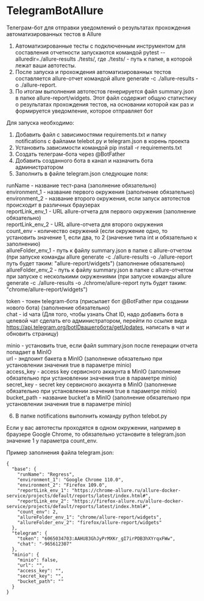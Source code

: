 # TelegramBotAllure
Телеграм-бот для отправки уведомлений о результатах прохождения автоматизированных тестов в Allure

1. Автоматизированные тесты с подключенным инструментом для составления отчетности запускаются командой pytest --alluredir=./allure-results ./tests/, где ./tests/ - путь к папке, в которой лежат ваши автотесты.
2. После запуска и прохождения автоматизированных тестов составляется allure-отчет командой allure generate -c ./allure-results -o ./allure-report.
3. По итогам выполнения автотестов генерируется файл summary.json в папке allure-report/widgets. Этот файл содержит общую статистику о результатах прохождения тестов, на основании которой как раз и формируется уведомление, которое отправляет бот

Для запуска необходимо:
1. Добавить файл с зависимостями requirements.txt и папку notifications с файлами telebot.py и telegram.json в корень проекта
2. Установить зависимости командой pip install -r requirements.txt
3. Создать телеграм-бота через @BotFather
4. Добавить созданного бота в канал и назначить бота администратором
5. Заполнить в файле telegram.json следующие поля:

runName - название тест-рана (заполнение обязательно)  
environment_1 - название первого окружения (заполнение обязательно)  
environment_2 - название второго окружения, если запуск автотестов происходит в различных браузерах  
reportLink_env_1 - URL allure-отчета для первого окружения (заполнение обязательно)  
reportLink_env_2 - URL allure-отчета для второго окружения  
count_env - количество окружений (если окружение одно, то установить значение 1, если два, то 2 (значение типа int и обязательно к заполнению)  
allureFolder_env_1 - путь к файлу summary.json в папке с allure-отчетом (при запуске команды allure generate -c ./allure-results -o ./allure-report путь будет таким: "allure-report/widgets") (заполнение обязательно)  
allureFolder_env_2 - путь к файлу summary.json в папке с allure-отчетом при запуске с несколькими окружениями (при запуске команды allure generate -c ./allure-results -o ./chrome/allure-report путь будет таким: "chrome/allure-report/widgets")
  
  token - токен telegram-бота (присылает бот @BotFather при создании нового бота) (заполнение обязательно)  
  chat - id чата (Для того, чтобы узнать Chat ID, надо добавить бота в целевой чат сделать его администратором, перейти по ссылке вида https://api.telegram.org/botIDвашегобота/getUpdates, написать в чат и обновить страницу)
  
  minio - установить true, если файл summary.json после генерации отчета попадает в MinIO  
  url - эндпоинт бакета в MinIO (заполнение обязательно при установлении значения true в параметре minio)  
  access_key - access key сервисного аккаунта в MinIO (заполнение обязательно при установлении значения true в параметре minio)  
  secret_key - secret key сервисного аккаунта в MinIO (заполнение обязательно при установлении значения true в параметре minio)  
  bucket_path - название bucket'а в MinIO (заполнение обязательно при установлении значения true в параметре minio)

6. В папке notifications выполнить команду python telebot.py

Если у вас автотесты проходятся в одном окружении, например в браузере Google Chrome, то обязательно установите в telegram.json значение 1 у параметра count_env.

Пример заполнения файла telegram.json:

```
{
  "base": {
    "runName": "Regress",
    "environment_1": "Google Chrome 110.0",
    "environment_2": "Firefox 109.0",
    "reportLink_env_1": "https://chrome-allure.ru/allure-docker-service/projects/default/reports/latest/index.html#",
    "reportLink_env_2": "https://firefox-allure.ru/allure-docker-service/projects/default/reports/latest/index.html#",
    "count_env": 2,
    "allureFolder_env_1": "chrome/allure-report/widgets",
    "allureFolder_env_2": "firefox/allure-report/widgets"
  },
  "telegram": {
    "token": "6065034703:AAHU83GhJyPrMXKr_gI7irPDB3hXYrqxFWw",
    "chat": "-965612307"
  },
  "minio": {
    "minio": false,
    "url": "",
    "access_key": "",
    "secret_key": "",
    "bucket_path": ""
  }
}
```

